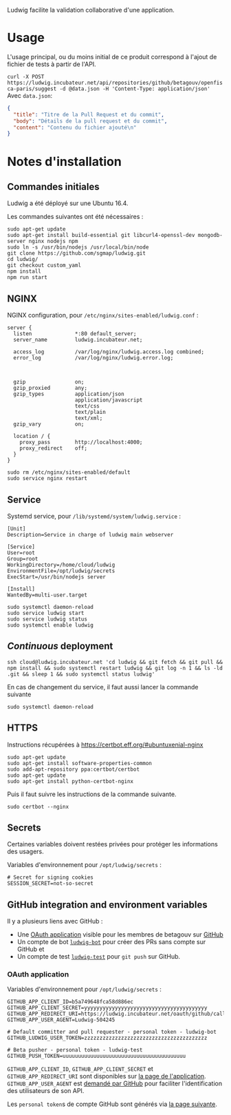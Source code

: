 Ludwig facilite la validation collaborative d'une application.


# Usage

L'usage principal, ou du moins initial de ce produit correspond à l'ajout de fichier de tests à partir de l'API.

`curl -X POST https://ludwig.incubateur.net/api/repositories/github/betagouv/openfisca-paris/suggest -d @data.json -H 'Content-Type: application/json'`
Avec `data.json`:
```json
{
  "title": "Titre de la Pull Request et du commit",
  "body": "Détails de la pull request et du commit",
  "content": "Contenu du fichier ajouté\n"
}
```

# Notes d'installation

## Commandes initiales

Ludwig a été déployé sur une Ubuntu 16.4.

Les commandes suivantes ont été nécessaires :
```shell
sudo apt-get update
sudo apt-get install build-essential git libcurl4-openssl-dev mongodb-server nginx nodejs npm
sudo ln -s /usr/bin/nodejs /usr/local/bin/node
git clone https://github.com/sgmap/ludwig.git
cd ludwig/
git checkout custom_yaml
npm install
npm run start
```

## NGINX

NGINX configuration, pour `/etc/nginx/sites-enabled/ludwig.conf` :
```
server {
  listen              *:80 default_server;
  server_name         ludwig.incubateur.net;

  access_log          /var/log/nginx/ludwig.access.log combined;
  error_log           /var/log/nginx/ludwig.error.log;



  gzip                on;
  gzip_proxied        any;
  gzip_types          application/json
                      application/javascript
                      text/css
                      text/plain
                      text/xml;
  gzip_vary           on;

  location / {
    proxy_pass        http://localhost:4000;
    proxy_redirect    off;
  }
}
```

```
sudo rm /etc/nginx/sites-enabled/default
sudo service nginx restart
```

## Service

Systemd service, pour `/lib/systemd/system/ludwig.service` :
```
[Unit]
Description=Service in charge of ludwig main webserver

[Service]
User=root
Group=root
WorkingDirectory=/home/cloud/ludwig
EnvironmentFile=/opt/ludwig/secrets
ExecStart=/usr/bin/nodejs server

[Install]
WantedBy=multi-user.target
```

```
sudo systemctl daemon-reload
sudo service ludwig start
sudo service ludwig status
sudo systemctl enable ludwig
```

## _Continuous_ deployment

```
ssh cloud@ludwig.incubateur.net 'cd ludwig && git fetch && git pull && npm install && sudo systemctl restart ludwig && git log -n 1 && ls -ld .git && sleep 1 && sudo systemctl status ludwig'
```

En cas de changement du service, il faut aussi lancer la commande suivante
```
sudo systemctl daemon-reload
```

## HTTPS

Instructions récupérées à https://certbot.eff.org/#ubuntuxenial-nginx

```
sudo apt-get update
sudo apt-get install software-properties-common
sudo add-apt-repository ppa:certbot/certbot
sudo apt-get update
sudo apt-get install python-certbot-nginx
```

Puis il faut suivre les instructions de la commande suivante.
```
sudo certbot --nginx
```

## Secrets

Certaines variables doivent restées privées pour protéger les informations des usagers.

Variables d'environnement pour `/opt/ludwig/secrets` :
```
# Secret for signing cookies
SESSION_SECRET=not-so-secret
```

## GitHub integration and environment variables

Il y a plusieurs liens avec GitHub :
- Une [OAuth application](https://developer.github.com/apps/building-oauth-apps/) visible pour les membres de betagouv sur [GitHub](https://github.com/organizations/betagouv/settings/applications/504245)
- Un compte de bot [`ludwig-bot`](https://github.com/ludwig-bot) pour créer des PRs sans compte sur GitHub et
- Un compte de test [`ludwig-test`](https://github.com/ludwig-test) pour `git push` sur GitHub.

### OAuth application

Variables d'environnement pour `/opt/ludwig/secrets` :
```
GITHUB_APP_CLIENT_ID=b5a749648fca58d886ec
GITHUB_APP_CLIENT_SECRET=yyyyyyyyyyyyyyyyyyyyyyyyyyyyyyyyyyyyyyyy
GITHUB_APP_REDIRECT_URI=https://ludwig.incubateur.net/oauth/github/callback
GITHUB_APP_USER_AGENT=Ludwig-504245

# Default committer and pull requester - personal token - ludwig-bot
GITHUB_LUDWIG_USER_TOKEN=zzzzzzzzzzzzzzzzzzzzzzzzzzzzzzzzzzzzzzzz

# Beta pusher - personal token - ludwig-test
GITHUB_PUSH_TOKEN=uuuuuuuuuuuuuuuuuuuuuuuuuuuuuuuuuuuuuuuu
```

`GITHUB_APP_CLIENT_ID`, `GITHUB_APP_CLIENT_SECRET` et `GITHUB_APP_REDIRECT_URI` sont disponibles sur [la page de l'application](https://github.com/organizations/betagouv/settings/applications/504245).
`GITHUB_APP_USER_AGENT` est [demandé par GitHub](https://developer.github.com/v3/#user-agent-required) pour faciliter l'identification des utilisateurs de son API.

Les `personal token`s de compte GitHub sont générés via [la page suivante](https://github.com/settings/tokens).
